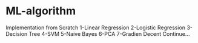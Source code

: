 # ML-algorithm
Implementation from Scratch
1-Linear Regression
2-Logistic Regression
3-Decision Tree
4-SVM
5-Naive Bayes
6-PCA
7-Gradien Decent
Continue...
